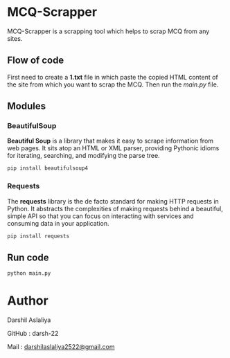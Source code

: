 # MCQ-Scrapper

MCQ-Scrapper is a scrapping tool which helps to scrap MCQ from any sites.

## Flow of code

First need to create a **1.txt** file in which paste the copied HTML content of the site from which you want to scrap the MCQ. Then run the *main.py* file.

## Modules

### BeautifulSoup

**Beautiful Soup** is a library that makes it easy to scrape information from web pages. It sits atop an HTML or XML parser, providing Pythonic idioms for iterating, searching, and modifying the parse tree.

```bash
pip install beautifulsoup4
```

### Requests

The **requests** library is the de facto standard for making HTTP requests in Python. It abstracts the complexities of making requests behind a beautiful, simple API so that you can focus on interacting with services and consuming data in your application.


```bash
pip install requests
```

## Run code

```
python main.py
```
# Author

Darshil Aslaliya

GitHub : darsh-22

Mail : darshilaslaliya2522@gmail.com
